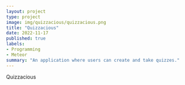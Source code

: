 ```yaml
---
layout: project
type: project
image: img/quizzacious/quizzacious.png
title: "Quizzacious"
date: 2022-11-17
published: true
labels:
- Programming
- Meteor
summary: "An application where users can create and take quizzes."
---
```


Quizzacious 